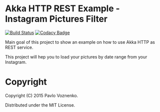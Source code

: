 # Akka HTTP REST Example - Instagram Pictures Filter

[![Build Status](https://travis-ci.org/TimSoethout/stubserver.svg)](https://travis-ci.org/TimSoethout/stubserver)
[![Codacy Badge](https://api.codacy.com/project/badge/06b7d35d307c44b29d20e3d9c25b1ee2)](https://www.codacy.com/app/github_10/stubserver)

Main goal of this project to show an example on how to use Akka HTTP as REST service.

This project will hep you to load your pictures by date range from your Instagram.

# Copyright

Copyright (C) 2015 Pavlo Voznenko.

Distributed under the MIT License.
